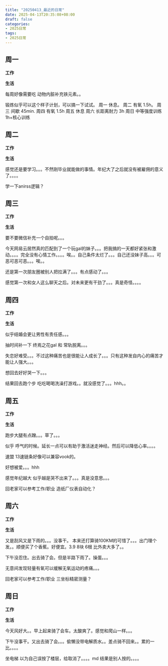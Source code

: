```yaml
---
title: "20250413_最近的日常"
date: 2025-04-13T20:35:08+08:00
draft: false
categories:
- 2025日常
tags:
- 2025日常
---
```



## 周一

**工作**



**生活**


每周好像需要吃 动物内脏补充铁元素。。

锻炼似乎可以这个样子计划，可以搞一下试试。
	周一 休息。 
	周二 有氧 1.5h。
	周三 间歇 45min.
	周四 有氧 1.5h 
	周五 休息
	周六 长距离耐力 3h
	周日 中等强度训练 1h+核心训练

## 周二

**工作**



**生活**

感觉还是要学习。。。不然刚毕业就能做的事情。年纪大了之后就没有被雇佣的意义了。。。。

学一下anirss逻辑？




## 周三


**工作**



**生活**

要不要微信补充一个自拍呢。。。

今天网易云居然真的匹配到了一个玩gal的妹子。。。把我搞的一天都好紧张和激动。。。。完全没有心情工作。。。。唉。。自己条件太烂了。。。自己还没妹子高。。。可恶可恶可恶。。。唉。。

还是第一次朋友圈被别人把拉满了。。。有点感动了。。。

感觉第一次和女人这么聊天之后。对未来更有干劲了。。。真是奇怪。。。。

## 周四


**工作**



**生活**

似乎结婚会更让男性有责任感。。。

抽时间补一下 终焉之花gal 和 常轨脱离。。。

失恋好难受。。。不过这种痛苦也是很能让人成长了。。。只有这种发自内心的痛苦才能让人强大。。。

想回去好好哭一下。。。

结果回去跑个步 吃吃喝喝洗澡打游戏。。就没感觉了。。。hhh。。



## 周五


**工作**



**生活**

跑步大腿有点蹭。。。草了。。。

似乎 呼气的时候。延长一点可以有助于激活迷走神经。然后可以降低心率。。。。

速盟 13速链条好像可以兼容vook的。

好想被爱。。。hhh

感觉年纪越大 似乎越是哭不出来了。。。真是没意思。。。

回老家可以参考工作/职业 造纸厂仪表自动化？


## 周六


**工作**



**生活**

又是刮风又是下雨的。。。没事干。 本来还打算骑100KM的可惜了。。。出门理个发。。顺便买了个香蕉。好便宜。3.9  8块 6根 比外卖大多了。。

下午没忍住。出去骑了会。但是半路下雨了。操蛋。。。 

无意间发现轻量有氧可以缓解无氧运动的疼痛。。。

回老家可以参考工作/职业 三坐标精密测量？




## 周日


**工作**



**生活**

今天风好大。。早上起来骑了会车。太酸爽了。感觉和爬山一样。。。

下午没事干。又出去骑了会。。。偷懒没带电解质水。。差点骑不回来。。累的一比。。。。

坐电梯 以为自己误按了楼层，给取消了。。。。md 结果是别人按的。。。。




